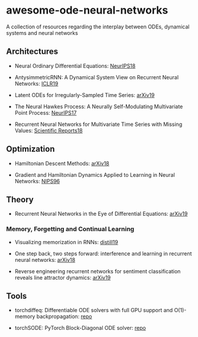 # awesome-ode-neural-networks
A collection of resources regarding the interplay between ODEs, dynamical systems and neural networks


## Architectures

* Neural Ordinary Differential Equations: [NeurIPS18](https://arxiv.org/pdf/1806.07366.pdf)

* AntysimmetricRNN: A Dynamical System View on Recurrent Neural Networks: [ICLR19](https://openreview.net/pdf?id=ryxepo0cFX)

* Latent ODEs for Irregularly-Sampled Time Series: [arXiv19](https://arxiv.org/abs/1907.03907)

*  The Neural Hawkes Process: A Neurally Self-Modulating Multivariate Point Process: [NeurIPS17](https://arxiv.org/pdf/1612.09328.pdf)

* Recurrent Neural Networks for Multivariate Time Series with Missing Values: [Scientific Reports18](https://arxiv.org/abs/1606.01865)

## Optimization

* Hamiltonian Descent Methods: [arXiv18](https://arxiv.org/pdf/1809.05042.pdf)

* Gradient and Hamiltonian Dynamics Applied to Learning in Neural Networks: [NIPS96](https://papers.nips.cc/paper/1033-gradient-and-hamiltonian-dynamics-applied-to-learning-in-neural-networks.pdf)


## Theory

* Recurrent Neural Networks in the Eye of Differential Equations: [arXiv19](https://arxiv.org/pdf/1904.12933.pdf)

### Memory, Forgetting and Continual Learning

* Visualizing memorization in RNNs: [distill19](https://distill.pub/2019/memorization-in-rnns/)

* One step back, two steps forward: interference and learning in recurrent neural networks: [arXiv18](https://arxiv.org/abs/1805.09603)

* Reverse engineering recurrent networks for sentiment classification reveals line attractor dynamics: [arXiv19](https://arxiv.org/pdf/1906.10720.pdf)

## Tools

* torchdiffeq: Differentiable ODE solvers with full GPU support and O(1)-memory backpropagation: [repo](https://github.com/rtqichen/torchdiffeq)

* torchSODE: PyTorch Block-Diagonal ODE solver: [repo](https://github.com/Zymrael/torchSODE)


